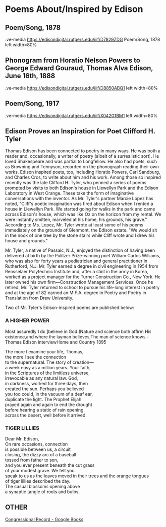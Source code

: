 # Poems About/Inspired by Edison

##  Poem/Song, 1878

.ve-media https://edisondigital.rutgers.edu/iiif/D7829ZDG Poem/Song, 1878 left width=80%

##  Phonogram from Horatio Nelson Powers to George Edward Gouraud, Thomas Alva Edison, June 16th, 1888

.ve-media https://edisondigital.rutgers.edu/iiif/D8850ABQ1 left width=80%

##  Poem/Song, 1917

.ve-media https://edisondigital.rutgers.edu/iiif/X042G1BM1 left width=80%


## Edison Proves an Inspiration for Poet Clifford H. Tyler

Thomas Edison has been connected to poetry in many ways. He was both a reader and, occasionally, a writer of poetry (albeit of a surrealistic sort). He loved Shakespeare and was partial to Longfellow. He also had poets, such as Browning and Tennyson, recorded on the phonograph reading their own works. Edison inspired poets, too, including Horatio Powers, Carl Sandburg, and Charles Cros, to write about him and his work. Among those so inspired recently was the late Clifford H. Tyler, who penned a series of poems prompted by visits to both Edison's house in Llewellyn Park and the Edison Laboratory in West Orange. These take the form of imaginative conversations with the inventor. As Mr. Tyler's partner Marcie Lopez has noted, "Cliff's poetic imagination was fired about Edison when I rented a house in Llewellyn Park. We started going for walks in the park and came across Edison's house, which was like Oz on the horizon from my rental. We were instantly smitten, marveled at his home, his grounds, his grave." According to Ms. Lopez, Mr. Tyler wrote at least some of his poems immediately on the grounds of Glenmont, the Edison estate. "We would sit in the nook of one tree by the stone stairs while Cliff wrote and I drew his house and grounds."

Mr. Tyler, a native of Passaic, N.J., enjoyed the distinction of having been delivered at birth by the Pulitzer Prize-winning poet William Carlos Williams, who was also for forty years a pediatrician and general practitioner in Rutherford, N.J. Mr. Tyler earned a degree in civil engineering in 1954 from Rensselaer Polytechnic Institute and, after a stint in the army in Korea, worked as a project manager for the Turner Construction Co., New York. He later owned his own firm—Construction Management Services. Once he retired, Mr. Tyler returned to school to pursue his life-long interest in poetry and at the age of 82 earned an M.F.A. degree in Poetry and Poetry in Translation from Drew University.

Two of Mr. Tyler's Edison-inspired poems are published below:

### A HIGHER POWER

Most assuredly I do [believe in God.]Nature and science both affirm His existence,and where the layman believes,The man of science knows.-Thomas Edison interviewHome and Country 1895


The more I examine your life, Thomas,<br>
the more I see the connection<br>
to the supernatural. The story of creation—<br>
a week easy as a million years. Your faith,<br>
in the Scriptures of the limitless universe,<br>
irrevocable as any natural law. God,<br>
in darkness, worked for three days, then<br>
created the sun. Perhaps you believed<br>
you too could, in the vacuum of a deaf ear,<br>
duplicate the light. The Prophet Elijah<br>
prayed again and again to end the drought<br>
before hearing a static of rain opening<br>
across the desert, well before it arrived.<br>

### TIGER LILLIES

Dear Mr. Edison,<br>
On rare occasions, connection<br>
is possible between us, a circuit<br>
closing, the dizzy arc of a baseball<br>
tossed from father to son,<br>
and you ever present beneath the cut grass<br>
of your modest grave. We felt you<br>
speak to us as the leaves moved in their trees and the orange tongues<br>
of tiger lillies described the day.<br>
The casual blossoms opening above<br>
a synaptic tangle of roots and bulbs.<br>

## OTHER

[Congressional Record - Google Books](https://www.google.com/books/edition/Congressional_Record/vb2XDONBndMC?hl=en&gbpv=1&dq=thomas+edison+poem&pg=PA4621&printsec=frontcover)